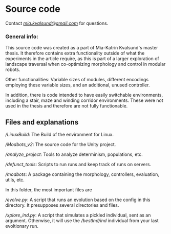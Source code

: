 # Source code

Contact *mia.kvalsund@gmail.com* for questions.  

### General info:

This source code was created as a part of Mia-Katrin Kvalsund's master thesis.
It therefore contains extra functionality outside of what the experiments in the
article require, as this is part of a larger exploration of landscape traversal
when co-optimizing morphology and control in modular robots.

Other functionalities: Variable sizes of modules, different encodings employing
these variable sizes, and an additional, unused controller.

In addition, there is code intended to have easily switchable
environments, including a stair, maze and winding corridor environments. These
were not used in the thesis and therefore are not fully functionable.

## Files and explanations

*/LinuxBuild*: The Build of the environment for Linux.

*/Modbots_v2*: The source code for the Unity project.

*/analyze_project*: Tools to analyze determinism, populations, etc.

*/defunct_tools*: Scripts to run runs and keep track of runs on servers.

*/modbots*: A package containing the morphology, controllers, evaluation, utils, etc.

In this folder, the most important files are

*/evolve.py*: A script that runs an evolution based on the config in this directory.
It presupposes several directories and files.

*/xplore_ind.py*: A script that simulates a pickled individual, sent as an argument. Otherwise,
it will use the */bestInd/ind* individual from your last evoltionary run. 
